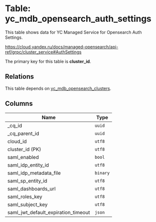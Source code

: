 # Table: yc_mdb_opensearch_auth_settings

This table shows data for YC Managed Service for Opensearch Auth Settings.

https://cloud.yandex.ru/docs/managed-opensearch/api-ref/grpc/cluster_service#AuthSettings

The primary key for this table is **cluster_id**.

## Relations

This table depends on [yc_mdb_opensearch_clusters](yc_mdb_opensearch_clusters.md).

## Columns

| Name          | Type          |
| ------------- | ------------- |
|_cq_id|`uuid`|
|_cq_parent_id|`uuid`|
|cloud_id|`utf8`|
|cluster_id (PK)|`utf8`|
|saml_enabled|`bool`|
|saml_idp_entity_id|`utf8`|
|saml_idp_metadata_file|`binary`|
|saml_sp_entity_id|`utf8`|
|saml_dashboards_url|`utf8`|
|saml_roles_key|`utf8`|
|saml_subject_key|`utf8`|
|saml_jwt_default_expiration_timeout|`json`|